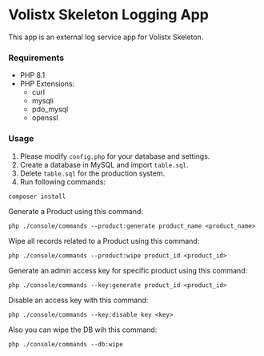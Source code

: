 # Volistx Skeleton Logging App

This app is an external log service app for Volistx Skeleton.

### Requirements
- PHP 8.1
- PHP Extensions:
  - curl
  - mysqli
  - pdo_mysql
  - openssl

### Usage
1. Please modify `config.php` for your database and settings.
2. Create a database in MySQL and import `table.sql`.
3. Delete `table.sql` for the production system.
4. Run following commands:
```
composer install
```

Generate a Product using this command:
```
php ./console/commands --product:generate product_name <product_name>
```
Wipe all records related to a Product using this command:
```
php ./console/commands --product:wipe product_id <product_id>
```
Generate an admin access key for specific product using this command:
```
php ./console/commands --key:generate product_id <product_id>
```
Disable an access key with this command:
```
php ./console/commands --key:disable key <key>
```
Also you can wipe the DB wih this command:
```
php ./console/commands --db:wipe
```